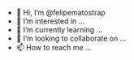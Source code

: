 - 👋 Hi, I’m @felipematostrap
- 👀 I’m interested in ...
- 🌱 I’m currently learning ...
- 💞️ I’m looking to collaborate on ...
- 📫 How to reach me ...

<!---
felipematostrap/felipematostrap is a ✨ special ✨ repository because its `README.md` (this file) appears on your GitHub profile.
You can click the Preview link to take a look at your changes.
--->

